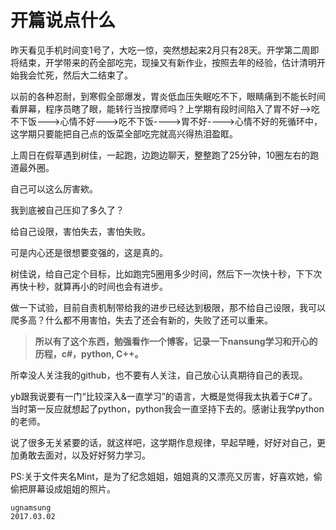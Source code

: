 # 开篇说点什么

昨天看见手机时间变1号了，大吃一惊，突然想起来2月只有28天。开学第二周即将结束，开学带来的药全部吃完，现操又有新作业，按照去年的经验，估计清明开始我会忙死，然后大二结束了。

以前的各种忍耐，到寒假全部爆发，胃炎低血压失眠吃不下，眼睛痛到不能长时间看屏幕，程序员瞎了眼，能转行当按摩师吗？上学期有段时间陷入了胃不好-->吃不下饭--->心情不好--->吃不下饭---->胃不好---->心情不好的死循环中，这学期只要能把自己点的饭菜全部吃完就高兴得热泪盈眶。

上周日在假草遇到树佳，一起跑，边跑边聊天，整整跑了25分钟，10圈左右的跑道最外圈。

自己可以这么厉害欸。

我到底被自己压抑了多久了？

给自己设限，害怕失去，害怕失败。

可是内心还是很想要变强的，这是真的。

树佳说，给自己定个目标，比如跑完5圈用多少时间，然后下一次快十秒，下下次再快十秒，就算再小的时间也会有进步。

做一下试验，目前自责机制带给我的进步已经达到极限，那不给自己设限，我可以爬多高？什么都不用害怕，失去了还会有新的，失败了还可以重来。

> **所以有了这个东西，勉强看作一个博客，记录一下nansung学习和开心的历程，c#，python, C++。**

所幸没人关注我的github，也不要有人关注，自己放心认真期待自己的表现。

yb跟我说要有一门“比较深入&一直学习”的语言，大概是觉得我太执着于C#了。当时第一反应就想起了python，python我会一直坚持下去的。感谢让我学python的老师。

说了很多无关紧要的话，就这样吧，这学期作息规律，早起早睡，好好对自己，更加勇敢去面对，以及好好努力学习。

PS:关于文件夹名Mint，是为了纪念姐姐，姐姐真的又漂亮又厉害，好喜欢她，偷偷把屏幕设成姐姐的照片。


    ugnamsung                                                        
    2017.03.02